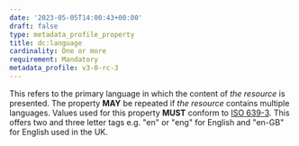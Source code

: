 ```yaml
---
date: '2023-05-05T14:00:43+00:00'
draft: false
type: metadata_profile_property
title: dc:language
cardinality: One or more
requirement: Mandatory
metadata_profile: v3-0-rc-3
---
```

This refers to the primary language in which the content of *the resource* is presented. The property **MAY** be repeated if *the resource* contains multiple languages. Values used for this property **MUST** conform to [ISO 639-3](https://iso639-3.sil.org/). This offers two and three letter tags e.g. &#34;en&#34; or &#34;eng&#34; for English and &#34;en-GB&#34; for English used in the UK.

